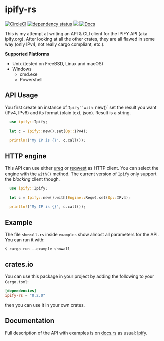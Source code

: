 # ipify-rs

[![CircleCI](https://circleci.com/gh/keltia/ipify-rs/tree/main.svg?style=shield)](https://circleci.com/gh/keltia/ipify-rs/tree/main)
[![dependency status](https://deps.rs/repo/github/keltia/ipify-rs/status.svg)](https://deps.rs/repo/github/keltia/ipify-rs)
[![](https://img.shields.io/crates/v/ipify-rs.svg)](https://crates.io/crates/ipify-rs)
[![Docs](https://docs.rs/ipify-rs/badge.svg)](https://docs.rs/ipify-rs)

This is my attempt at writing an API & CLI client for the IPIFY API (aka ipify.org).  After looking at all the other crates, they are all flawed in some way (only IPv4, not really cargo compliant, etc.).

**Supported Platforms**
* Unix (tested on FreeBSD, Linux and macOS)
* Windows
    * cmd.exe
    * Powershell

## API Usage

You first create an instance of `Ipify``with `new()` set the result you want (IPv4, IPv6) and its format (plain text, json).  Result is a string.

```rs
  use ipify::Ipify;
  
  let c = Ipify::new().set(Op::IPv4);
  
  println!("My IP is {}", c.call());
```

## HTTP engine

This API can use either [ureq] or [reqwest] as HTTP client.  You can select the engine with the `with()` method.  The current version of `Ipify` only support the *blocking* client though.

```rs
  use ipify::Ipify;
  
  let c = Ipify::new().with(Engine::Reqw).set(Op::IPv4);
  
  println!("My IP is {}", c.call());
```

[ureq]: https://docs.rs/crate/ureq/
[reqwest]: https://docs.rs/crate/reqwest/

## Example

The file `showall.rs` inside `examples` show almost all parameters for the API. You can run it with:

    $ cargo run --example showall

## crates.io

You can use this package in your project by adding the following
to your `Cargo.toml`:

``` toml
[dependencies]
ipify-rs = "0.2.0"
```
then you can use it in your own crates.

## Documentation

Full description of the API with examples is on [docs.rs] as usual: [Ipify].

[docs.rs]: https://docs.rs/
[Ipify]: https://docs.rs/ipify-rs
